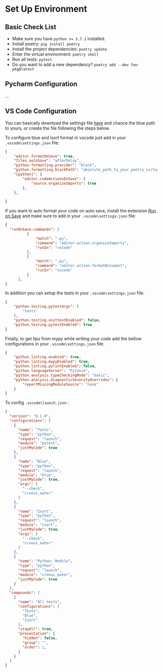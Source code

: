 # Set Up Environment

## Basic Check List

- Make sure you have `python >= 3.7.1` installed.
- Install poetry: `pip install poetry`
- Install the project dependencies: `poetry update`
- Enter the virtual environment: `poetry shell`
- Run all tests: `pytest`
- Do you want to add a new dependency? `poetry add --dev foo-pkg@latest`

## Pycharm Configuration

...

## VS Code Configuration

You can basically download the settings file [here](files/settings.json) and chance the blue path to yours, or create  the file following the steps below.

To configure blue and isort format in vscode just add in your `.vscode\settings.json` file:

```json
{
    "editor.formatOnSave": true,
    "files.autoSave": "afterDelay",
    "python.formatting.provider": "black",
    "python.formatting.blackPath": "absolute_path_to_your_poetry_virtual_environment\\Scripts\\blue",
    "[python]": {
        "editor.codeActionsOnSave": {
            "source.organizeImports": true
        },
    },
    
}
```

If you want to auto format your code on auto save, install the extension [Run on Save](https://marketplace.visualstudio.com/items?itemName=pucelle.run-on-save) and make sure to add in your `.vscode\settings.json` file:

```json
{
  "runOnSave.commands": [
          {
              "match": ".py",
              "command": "editor.action.organizeImports",
              "runIn": "vscode"
          },
          {
              "match": ".py",
              "command": "editor.action.formatDocument",
              "runIn": "vscode"
          }
      ],
}
```

In addition you can setup the tests in your `.vscode\settings.json` file:

```json
{
    "python.testing.pytestArgs": [
        "tests"
    ],
    "python.testing.unittestEnabled": false,
    "python.testing.pytestEnabled": true
}
```

Finally, to get tips from mypy while writing your code add the bellow configurations in your `.vscode\settings.json` file:

```json
{
    "python.linting.enabled": true,
    "python.linting.mypyEnabled": true,
    "python.linting.pylintEnabled": false,
    "python.languageServer": "Pylance",
    "python.analysis.typeCheckingMode": "basic",
    "python.analysis.diagnosticSeverityOverrides": {
        "reportMissingModuleSource": "none"
    }
}
```

To config `.vscode\launch.json` :

```json
{
  "version": "0.1.0",
  "configurations": [
    {
      "name": "Tests",
      "type": "python",
      "request": "launch",
      "module": "pytest",
      "justMyCode": true
    },
    {
      "name": "Blue",
      "type": "python",
      "request": "launch",
      "module": "blue",
      "justMyCode": true,
      "args": [
        "--check",
        "cronus_eater"
      ]
    },
    {
      "name": "Isort",
      "type": "python",
      "request": "launch",
      "module": "isort",
      "justMyCode": true,
      "args": [
        "--check",
        "cronus_eater"
      ]
    },
    {
      "name": "Python: Module",
      "type": "python",
      "request": "launch",
      "module": "cronus_eater",
      "justMyCode": true
    }
  ],
  "compounds": [
    {
      "name": "All tests",
      "configurations": [
        "Tests",
        "Blue",
        "Isort"
      ],
      "stopAll": true,
      "presentation": {
        "hidden": false,
        "group": "",
        "order": 1,
      }
    }
  ]
}
```
